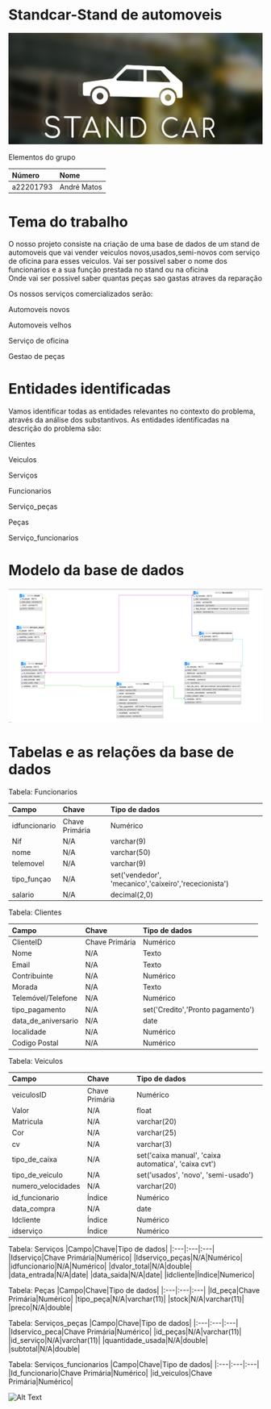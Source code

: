 # Standcar-Stand de automoveis
![imagem](./img/stand-car.PNG)




 Elementos do grupo

|Número|Nome            |
|:-----|:---------------|
|a22201793 |André Matos |

# Tema do trabalho

O nosso projeto consiste na criação de uma base de dados de um stand de automoveis que vai vender veiculos novos,usados,semi-novos com serviço de oficina para esses veiculos.
Vai ser possivel saber o nome dos funcionarios e a sua função prestada no stand ou na oficina  
Onde vai ser possivel saber quantas peças sao gastas atraves da reparação

Os nossos  serviços  comercializados serão:

Automoveis novos

Automoveis velhos

Serviço de oficina
 
Gestao de peças 

# Entidades identificadas

Vamos identificar todas as entidades relevantes no contexto do problema, através da análise dos substantivos. 
As entidades identificadas na descrição do problema são:

Clientes

Veiculos
 
Serviços

Funcionarios

Serviço_peças

Peças

Serviço_funcionarios



# Modelo da base de dados

![imagem](./img/base-de-dados-temporaria.png)


# Tabelas e as relações da base de dados


Tabela: Funcionarios

|Campo|Chave|Tipo de dados|
|:---|:---|:---|
|idfuncionario|Chave Primária|Numérico|
|Nif|N/A|varchar(9)|
|nome|N/A|varchar(50)|
|telemovel|N/A|varchar(9)|
|tipo_funçao|N/A|set('vendedor', 'mecanico','caixeiro','rececionista')|
|salario|N/A|decimal(2,0)|



Tabela: Clientes

|Campo|Chave|Tipo de dados|
|:---|:---|:---|
|ClienteID|Chave Primária|Numérico|
|Nome|N/A|Texto|
|Email|N/A|Texto|
|Contribuinte|N/A|Numérico|
|Morada|N/A|Texto|
|Telemóvel/Telefone|N/A|Numérico|
|tipo_pagamento|N/A|set('Credito','Pronto pagamento')|
|data_de_aniversario|N/A|date|
|localidade|N/A|Numérico|
|Codigo Postal|N/A|Numérico|


Tabela: Veiculos

|Campo|Chave|Tipo de dados|
|:---|:---|:---|
|veiculosID|Chave Primária|Numérico|
|Valor|N/A|float|
|Matricula|N/A|varchar(20)|
|Cor|N/A|varchar(25)|
|cv|N/A|varchar(3)|
|tipo_de_caixa|N/A|set('caixa manual', 'caixa automatica', 'caixa cvt')
|tipo_de_veiculo|N/A|set('usados', 'novo', 'semi-usado')|
|numero_velocidades	|N/A|varchar(20)|
|id_funcionario|Índice|Numérico|
|data_compra|N/A|date|
|Idcliente|Índice|Numérico|
|idserviço|Índice|Numérico|


Tabela: Serviços
|Campo|Chave|Tipo de dados|
|:---|:---|:---|
|Idserviço|Chave Primária|Numérico|
|Idserviço_peças|N/A|Numérico|
|idfuncionario|N/A|Numérico|
|dvalor_total|N/A|double|
|data_entrada|N/A|date|
|data_saida|N/A|date|
|idcliente|Índice|Numerico|

Tabela: Peças
|Campo|Chave|Tipo de dados|
|:---|:---|:---|
|Id_peça|Chave Primária|Numérico|
|tipo_peça|N/A|varchar(11)|
|stock|N/A|varchar(11)|
|preco|N/A|double|



Tabela: Serviços_peças
|Campo|Chave|Tipo de dados|
|:---|:---|:---|
|Idservico_peca|Chave Primária|Numérico|
|id_peças|N/A|varchar(11)|
|id_serviço|N/A|varchar(11)|
|quantidade_usada|N/A|double|
|subtotal|N/A|double|


Tabela: Serviços_funcionarios
|Campo|Chave|Tipo de dados|
|:---|:---|:---|
|Id_funcionario|Chave Primária|Numérico|
|id_veiculos|Chave Primária|Numérico|


![Alt Text](https://media.giphy.com/media/WGINHOgktq6IHJjgYR/giphy.gif)

